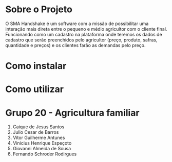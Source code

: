 # Sobre o Projeto

O SMA Handshake é um software com a missão de possibilitar uma interação mais direta entre o pequeno e médio agricultor com o cliente final. Funcionando como um cadastro na plataforma onde teremos os dados de cadastro que serão preenchidos pelo agricultor (preço, produto, safras, quantidade e preços) e os clientes farão as demandas pelo preço.


# Como instalar

# Como utilizar

# Grupo 20 - Agricultura familiar

1. Caique de Jesus Santos
1. Julio Cesar de Barros
1. Vítor Guilherme Antunes
1. Vinicius Henrique Espeçoto
1. Giovanni Almeida de Sousa
1. Fernando Schroder Rodirgues

